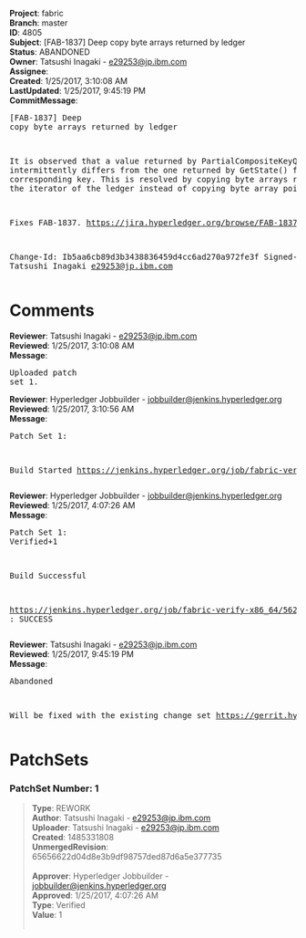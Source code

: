 <strong>Project</strong>: fabric<br><strong>Branch</strong>: master<br><strong>ID</strong>: 4805<br><strong>Subject</strong>: [FAB-1837] Deep copy byte arrays returned by ledger<br><strong>Status</strong>: ABANDONED<br><strong>Owner</strong>: Tatsushi Inagaki - e29253@jp.ibm.com<br><strong>Assignee</strong>:<br><strong>Created</strong>: 1/25/2017, 3:10:08 AM<br><strong>LastUpdated</strong>: 1/25/2017, 9:45:19 PM<br><strong>CommitMessage</strong>:<br><pre>[FAB-1837] Deep copy byte arrays returned by ledger

It is observed that a value returned by PartialCompositeKeyQuery()
intermittently differs from the one returned by GetState() for
the corresponding key. This is resolved by copying byte arrays
returned by the iterator of the ledger instead of copying byte
array pointers.

Fixes FAB-1837.
https://jira.hyperledger.org/browse/FAB-1837

Change-Id: Ib5aa6cb89d3b3438836459d4cc6ad270a972fe3f
Signed-off-by: Tatsushi Inagaki <e29253@jp.ibm.com>
</pre><h1>Comments</h1><strong>Reviewer</strong>: Tatsushi Inagaki - e29253@jp.ibm.com<br><strong>Reviewed</strong>: 1/25/2017, 3:10:08 AM<br><strong>Message</strong>: <pre>Uploaded patch set 1.</pre><strong>Reviewer</strong>: Hyperledger Jobbuilder - jobbuilder@jenkins.hyperledger.org<br><strong>Reviewed</strong>: 1/25/2017, 3:10:56 AM<br><strong>Message</strong>: <pre>Patch Set 1:

Build Started https://jenkins.hyperledger.org/job/fabric-verify-x86_64/5621/</pre><strong>Reviewer</strong>: Hyperledger Jobbuilder - jobbuilder@jenkins.hyperledger.org<br><strong>Reviewed</strong>: 1/25/2017, 4:07:26 AM<br><strong>Message</strong>: <pre>Patch Set 1: Verified+1

Build Successful 

https://jenkins.hyperledger.org/job/fabric-verify-x86_64/5621/ : SUCCESS</pre><strong>Reviewer</strong>: Tatsushi Inagaki - e29253@jp.ibm.com<br><strong>Reviewed</strong>: 1/25/2017, 9:45:19 PM<br><strong>Message</strong>: <pre>Abandoned

Will be fixed with the existing change set https://gerrit.hyperledger.org/r/#/c/3709/1</pre><h1>PatchSets</h1><h3>PatchSet Number: 1</h3><blockquote><strong>Type</strong>: REWORK<br><strong>Author</strong>: Tatsushi Inagaki - e29253@jp.ibm.com<br><strong>Uploader</strong>: Tatsushi Inagaki - e29253@jp.ibm.com<br><strong>Created</strong>: 1485331808<br><strong>UnmergedRevision</strong>: 65656622d04d8e3b9df98757ded87d6a5e377735<br><br><strong>Approver</strong>: Hyperledger Jobbuilder - jobbuilder@jenkins.hyperledger.org<br><strong>Approved</strong>: 1/25/2017, 4:07:26 AM<br><strong>Type</strong>: Verified<br><strong>Value</strong>: 1<br><br></blockquote>